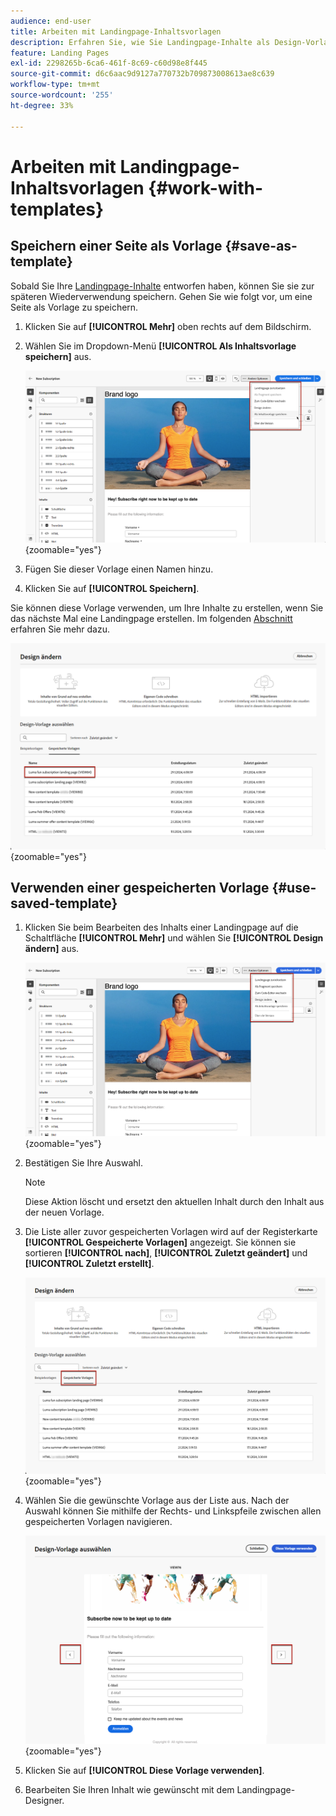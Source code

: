 ```yaml
---
audience: end-user
title: Arbeiten mit Landingpage-Inhaltsvorlagen
description: Erfahren Sie, wie Sie Landingpage-Inhalte als Design-Vorlage speichern und in Campaign Web wiederverwenden können
feature: Landing Pages
exl-id: 2298265b-6ca6-461f-8c69-c60d98e8f445
source-git-commit: d6c6aac9d9127a770732b709873008613ae8c639
workflow-type: tm+mt
source-wordcount: '255'
ht-degree: 33%

---
```


# Arbeiten mit Landingpage-Inhaltsvorlagen {#work-with-templates}

## Speichern einer Seite als Vorlage {#save-as-template}

Sobald Sie Ihre [Landingpage-Inhalte](lp-content.md) entworfen haben, können Sie sie zur späteren Wiederverwendung speichern. Gehen Sie wie folgt vor, um eine Seite als Vorlage zu speichern.

1. Klicken Sie auf **[!UICONTROL Mehr]** oben rechts auf dem Bildschirm.

1. Wählen Sie im Dropdown-Menü **[!UICONTROL Als Inhaltsvorlage speichern]** aus.

   ![Screenshot mit der Option Als Inhaltsvorlage speichern im Dropdown-Menü](assets/lp-save-as-template.png){zoomable="yes"}

1. Fügen Sie dieser Vorlage einen Namen hinzu.

1. Klicken Sie auf **[!UICONTROL Speichern]**.

Sie können diese Vorlage verwenden, um Ihre Inhalte zu erstellen, wenn Sie das nächste Mal eine Landingpage erstellen. Im folgenden [Abschnitt](#use-saved-template) erfahren Sie mehr dazu.

![Screenshot mit einer gespeicherten Vorlage in der Benutzeroberfläche der Landingpage](assets/lp-saved-template.png){zoomable="yes"}

## Verwenden einer gespeicherten Vorlage {#use-saved-template}

<!--Not for GA?-->

1. Klicken Sie beim Bearbeiten des Inhalts einer Landingpage auf die Schaltfläche **[!UICONTROL Mehr]** und wählen Sie **[!UICONTROL Design ändern]** aus.

   ![Screenshot, der die Option Design ändern im Dropdown-Menü zeigt](assets/lp-change-your-design.png){zoomable="yes"}

1. Bestätigen Sie Ihre Auswahl.

   >[!NOTE]
   >
   >Diese Aktion löscht und ersetzt den aktuellen Inhalt durch den Inhalt aus der neuen Vorlage.

1. Die Liste aller zuvor gespeicherten Vorlagen wird auf der Registerkarte **[!UICONTROL Gespeicherte Vorlagen]** angezeigt. Sie können sie sortieren **[!UICONTROL nach]**, **[!UICONTROL Zuletzt geändert]** und **[!UICONTROL Zuletzt erstellt]**.

   ![Screenshot mit der Registerkarte Gespeicherte Vorlagen mit Sortieroptionen](assets/lp-saved-templates.png){zoomable="yes"}

1. Wählen Sie die gewünschte Vorlage aus der Liste aus. Nach der Auswahl können Sie mithilfe der Rechts- und Linkspfeile zwischen allen gespeicherten Vorlagen navigieren.

   ![Screenshot, der die Navigation zwischen gespeicherten Vorlagen mithilfe der Pfeile zeigt](assets/lp-select-saved-template.png){zoomable="yes"}

1. Klicken Sie auf **[!UICONTROL Diese Vorlage verwenden]**.

1. Bearbeiten Sie Ihren Inhalt wie gewünscht mit dem Landingpage-Designer.

<!--Primary page templates and subpage templates are managed separately, meaning that you cannot use a primary page template to create a subpage, and vice versa. TBC in Web user interface-->